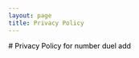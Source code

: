 ```yaml
---
layout: page
title: Privacy Policy
---
```


<span style="color:black"># Privacy Policy for number duel  add</span>